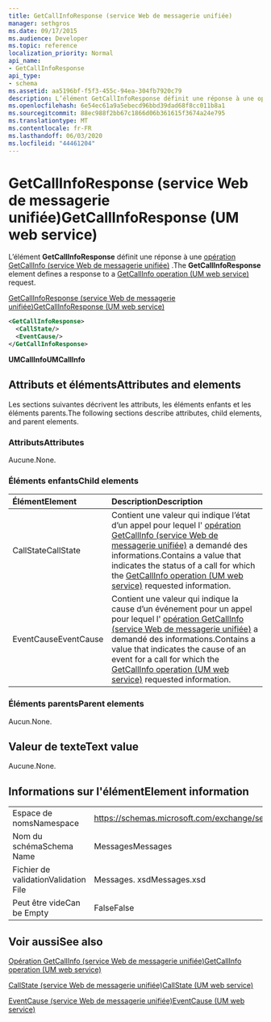 ```yaml
---
title: GetCallInfoResponse (service Web de messagerie unifiée)
manager: sethgros
ms.date: 09/17/2015
ms.audience: Developer
ms.topic: reference
localization_priority: Normal
api_name:
- GetCallInfoResponse
api_type:
- schema
ms.assetid: aa5196bf-f5f3-455c-94ea-304fb7920c79
description: L’élément GetCallInfoResponse définit une réponse à une opération GetCallInfo (service Web de messagerie unifiée).
ms.openlocfilehash: 6e54ec61a9a5ebecd96bbd39dad68f8cc011b8a1
ms.sourcegitcommit: 88ec988f2bb67c1866d06b361615f3674a24e795
ms.translationtype: MT
ms.contentlocale: fr-FR
ms.lasthandoff: 06/03/2020
ms.locfileid: "44461204"
---
```

# <a name="getcallinforesponse-um-web-service"></a><span data-ttu-id="1a8d6-103">GetCallInfoResponse (service Web de messagerie unifiée)</span><span class="sxs-lookup"><span data-stu-id="1a8d6-103">GetCallInfoResponse (UM web service)</span></span>

<span data-ttu-id="1a8d6-104">L’élément **GetCallInfoResponse** définit une réponse à une [opération GetCallInfo (service Web de messagerie unifiée)](getcallinfo-operation-um-web-service.md) .</span><span class="sxs-lookup"><span data-stu-id="1a8d6-104">The **GetCallInfoResponse** element defines a response to a [GetCallInfo operation (UM web service)](getcallinfo-operation-um-web-service.md) request.</span></span> 
  
[<span data-ttu-id="1a8d6-105">GetCallInfoResponse (service Web de messagerie unifiée)</span><span class="sxs-lookup"><span data-stu-id="1a8d6-105">GetCallInfoResponse (UM web service)</span></span>](getcallinforesponse-um-web-service.md)
  
```xml
<GetCallInfoResponse>
  <CallState/>
  <EventCause/>
</GetCallInfoResponse>
```

 <span data-ttu-id="1a8d6-106">**UMCallInfo**</span><span class="sxs-lookup"><span data-stu-id="1a8d6-106">**UMCallInfo**</span></span>
## <a name="attributes-and-elements"></a><span data-ttu-id="1a8d6-107">Attributs et éléments</span><span class="sxs-lookup"><span data-stu-id="1a8d6-107">Attributes and elements</span></span>

<span data-ttu-id="1a8d6-108">Les sections suivantes décrivent les attributs, les éléments enfants et les éléments parents.</span><span class="sxs-lookup"><span data-stu-id="1a8d6-108">The following sections describe attributes, child elements, and parent elements.</span></span>
  
### <a name="attributes"></a><span data-ttu-id="1a8d6-109">Attributs</span><span class="sxs-lookup"><span data-stu-id="1a8d6-109">Attributes</span></span>

<span data-ttu-id="1a8d6-110">Aucune.</span><span class="sxs-lookup"><span data-stu-id="1a8d6-110">None.</span></span>
  
### <a name="child-elements"></a><span data-ttu-id="1a8d6-111">Éléments enfants</span><span class="sxs-lookup"><span data-stu-id="1a8d6-111">Child elements</span></span>

|<span data-ttu-id="1a8d6-112">**Élément**</span><span class="sxs-lookup"><span data-stu-id="1a8d6-112">**Element**</span></span>|<span data-ttu-id="1a8d6-113">**Description**</span><span class="sxs-lookup"><span data-stu-id="1a8d6-113">**Description**</span></span>|
|:-----|:-----|
|<span data-ttu-id="1a8d6-114">CallState</span><span class="sxs-lookup"><span data-stu-id="1a8d6-114">CallState</span></span>  <br/> |<span data-ttu-id="1a8d6-115">Contient une valeur qui indique l’état d’un appel pour lequel l' [opération GetCallInfo (service Web de messagerie unifiée)](getcallinfo-operation-um-web-service.md) a demandé des informations.</span><span class="sxs-lookup"><span data-stu-id="1a8d6-115">Contains a value that indicates the status of a call for which the [GetCallInfo operation (UM web service)](getcallinfo-operation-um-web-service.md) requested information.</span></span>  <br/> |
|<span data-ttu-id="1a8d6-116">EventCause</span><span class="sxs-lookup"><span data-stu-id="1a8d6-116">EventCause</span></span>  <br/> |<span data-ttu-id="1a8d6-117">Contient une valeur qui indique la cause d’un événement pour un appel pour lequel l' [opération GetCallInfo (service Web de messagerie unifiée)](getcallinfo-operation-um-web-service.md) a demandé des informations.</span><span class="sxs-lookup"><span data-stu-id="1a8d6-117">Contains a value that indicates the cause of an event for a call for which the [GetCallInfo operation (UM web service)](getcallinfo-operation-um-web-service.md) requested information.</span></span>  <br/> |
   
### <a name="parent-elements"></a><span data-ttu-id="1a8d6-118">Éléments parents</span><span class="sxs-lookup"><span data-stu-id="1a8d6-118">Parent elements</span></span>

<span data-ttu-id="1a8d6-119">Aucun.</span><span class="sxs-lookup"><span data-stu-id="1a8d6-119">None.</span></span>
  
## <a name="text-value"></a><span data-ttu-id="1a8d6-120">Valeur de texte</span><span class="sxs-lookup"><span data-stu-id="1a8d6-120">Text value</span></span>

<span data-ttu-id="1a8d6-121">Aucune.</span><span class="sxs-lookup"><span data-stu-id="1a8d6-121">None.</span></span>
  
## <a name="element-information"></a><span data-ttu-id="1a8d6-122">Informations sur l'élément</span><span class="sxs-lookup"><span data-stu-id="1a8d6-122">Element information</span></span>

|||
|:-----|:-----|
|<span data-ttu-id="1a8d6-123">Espace de noms</span><span class="sxs-lookup"><span data-stu-id="1a8d6-123">Namespace</span></span>  <br/> |https://schemas.microsoft.com/exchange/services/2006/messages  <br/> |
|<span data-ttu-id="1a8d6-124">Nom du schéma</span><span class="sxs-lookup"><span data-stu-id="1a8d6-124">Schema Name</span></span>  <br/> |<span data-ttu-id="1a8d6-125">Messages</span><span class="sxs-lookup"><span data-stu-id="1a8d6-125">Messages</span></span>  <br/> |
|<span data-ttu-id="1a8d6-126">Fichier de validation</span><span class="sxs-lookup"><span data-stu-id="1a8d6-126">Validation File</span></span>  <br/> |<span data-ttu-id="1a8d6-127">Messages. xsd</span><span class="sxs-lookup"><span data-stu-id="1a8d6-127">Messages.xsd</span></span>  <br/> |
|<span data-ttu-id="1a8d6-128">Peut être vide</span><span class="sxs-lookup"><span data-stu-id="1a8d6-128">Can be Empty</span></span>  <br/> |<span data-ttu-id="1a8d6-129">False</span><span class="sxs-lookup"><span data-stu-id="1a8d6-129">False</span></span>  <br/> |
   
## <a name="see-also"></a><span data-ttu-id="1a8d6-130">Voir aussi</span><span class="sxs-lookup"><span data-stu-id="1a8d6-130">See also</span></span>



[<span data-ttu-id="1a8d6-131">Opération GetCallInfo (service Web de messagerie unifiée)</span><span class="sxs-lookup"><span data-stu-id="1a8d6-131">GetCallInfo operation (UM web service)</span></span>](getcallinfo-operation-um-web-service.md)
  
[<span data-ttu-id="1a8d6-132">CallState (service Web de messagerie unifiée)</span><span class="sxs-lookup"><span data-stu-id="1a8d6-132">CallState (UM web service)</span></span>](callstate-um-web-service.md)
  
[<span data-ttu-id="1a8d6-133">EventCause (service Web de messagerie unifiée)</span><span class="sxs-lookup"><span data-stu-id="1a8d6-133">EventCause (UM web service)</span></span>](eventcause-um-web-service.md)

